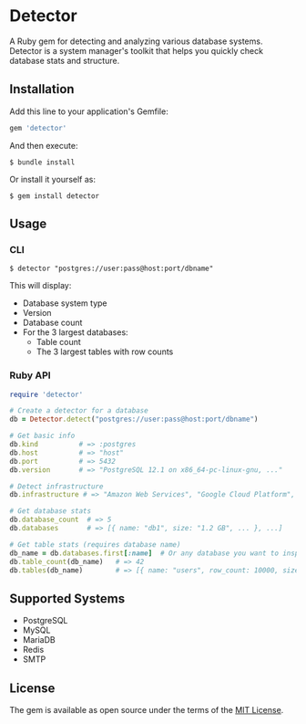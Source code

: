 # Detector

A Ruby gem for detecting and analyzing various database systems. Detector is a system manager's toolkit that helps you quickly check database stats and structure.

## Installation

Add this line to your application's Gemfile:

```ruby
gem 'detector'
```

And then execute:

```
$ bundle install
```

Or install it yourself as:

```
$ gem install detector
```

## Usage

### CLI

```
$ detector "postgres://user:pass@host:port/dbname"
```

This will display:
- Database system type
- Version
- Database count
- For the 3 largest databases:
  - Table count
  - The 3 largest tables with row counts

### Ruby API

```ruby
require 'detector'

# Create a detector for a database
db = Detector.detect("postgres://user:pass@host:port/dbname")

# Get basic info
db.kind          # => :postgres
db.host          # => "host"
db.port          # => 5432
db.version       # => "PostgreSQL 12.1 on x86_64-pc-linux-gnu, ..."

# Detect infrastructure
db.infrastructure # => "Amazon Web Services", "Google Cloud Platform", etc.

# Get database stats
db.database_count  # => 5
db.databases       # => [{ name: "db1", size: "1.2 GB", ... }, ...]

# Get table stats (requires database name)
db_name = db.databases.first[:name]  # Or any database you want to inspect
db.table_count(db_name)   # => 42 
db.tables(db_name)        # => [{ name: "users", row_count: 10000, size: "500 MB", ... }, ...]
```

## Supported Systems

- PostgreSQL
- MySQL
- MariaDB
- Redis
- SMTP

## License

The gem is available as open source under the terms of the [MIT License](https://opensource.org/licenses/MIT).